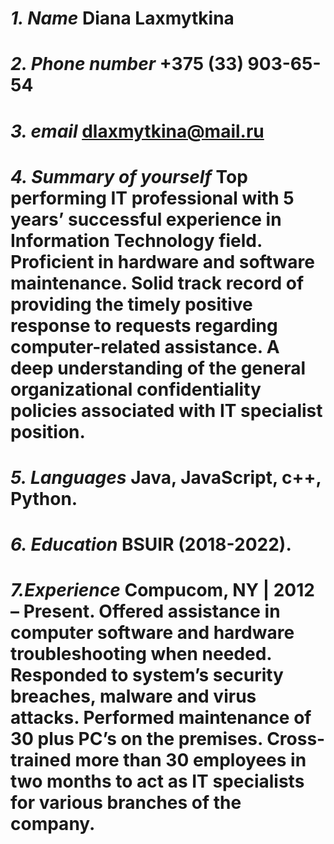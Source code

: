 # ***1. Name*** Diana Laxmytkina 
# ***2. Phone number*** +375 (33) 903-65-54 
# ***3. email*** dlaxmytkina@mail.ru 
# ***4. Summary of yourself*** Top performing IT professional with 5 years’ successful experience in Information Technology field. Proficient in hardware and software maintenance. Solid track record of providing the timely positive response to requests regarding computer-related assistance. A deep understanding of the general organizational confidentiality policies associated with IT specialist position.
# ***5. Languages*** Java, JavaScript, c++, Python. 
# ***6. Education*** BSUIR (2018-2022).
# ***7.Experience*** Compucom, NY | 2012 – Present. Offered assistance in computer software and hardware troubleshooting when needed. Responded to system’s security breaches, malware and virus attacks. Performed maintenance of 30 plus PC’s on the premises. Cross-trained more than 30 employees in two months to act as IT specialists for various branches of the company.